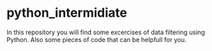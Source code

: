 # python_intermidiate
In this repository you will find some excercises of data filtering using Python. Also some pieces of code that can be helpfull for you.
